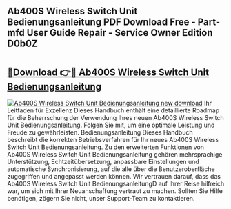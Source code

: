 ## Ab400S Wireless Switch Unit Bedienungsanleitung PDF Download Free - Part-mfd User Guide Repair - Service Owner Edition D0b0Z

# <h2><a href="http://df1h03j.blite.top/?on=Ab400S+Wireless+Switch+Unit+Bedienungsanleitung">🔗Download 👉🔴 Ab400S Wireless Switch Unit Bedienungsanleitung</a></h2>

[![Ab400S Wireless Switch Unit Bedienungsanleitung new download](https://i.imgur.com/lujVjoI.png)](http://df1h03j.blite.top/?on=Ab400S+Wireless+Switch+Unit+Bedienungsanleitung)
Ihr Leitfaden für Exzellenz Dieses Handbuch enthält eine detaillierte Roadmap für die Beherrschung der Verwendung Ihres neuen Ab400S Wireless Switch Unit Bedienungsanleitung. Folgen Sie mit, um eine optimale Leistung und Freude zu gewährleisten. Bedienungsanleitung Dieses Handbuch beschreibt die korrekten Betriebsverfahren für Ihr neues Ab400S Wireless Switch Unit Bedienungsanleitung. Zu den erweiterten Funktionen von Ab400S Wireless Switch Unit Bedienungsanleitung gehören mehrsprachige Unterstützung, Echtzeitübersetzung, anpassbare Einstellungen und automatische Synchronisierung, auf die alle über die Benutzeroberfläche zugegriffen und angepasst werden können. Wir vertrauen darauf, dass das Ab400S Wireless Switch Unit BedienungsanleitungD auf Ihrer Reise hilfreich war, um sich mit Ihrer Neuanschaffung vertraut zu machen. Sollten Sie Hilfe benötigen, zögern Sie nicht, unser Support-Team zu kontaktieren.
